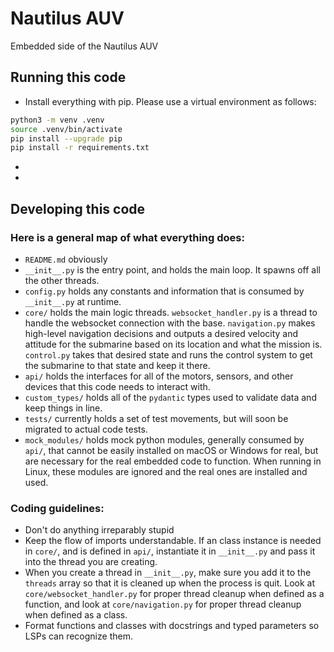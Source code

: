 # Nautilus AUV
Embedded side of the Nautilus AUV
## Running this code
* Install everything with pip. Please use a virtual environment as follows:
```bash
python3 -m venv .venv
source .venv/bin/activate
pip install --upgrade pip
pip install -r requirements.txt
```
*
*

## Developing this code
### Here is a general map of what everything does:
* `README.md` obviously
* `__init__.py` is the entry point, and holds the main loop. It spawns off all the other threads.
* `config.py` holds any constants and information that is consumed by `__init__.py` at runtime.
* `core/` holds the main logic threads. `websocket_handler.py` is a thread to handle the websocket connection with the base. `navigation.py` makes high-level navigation decisions and outputs a desired velocity and attitude for the submarine based on its location and what the mission is. `control.py` takes that desired state and runs the control system to get the submarine to that state and keep it there.
* `api/` holds the interfaces for all of the motors, sensors, and other devices that this code needs to interact with.
* `custom_types/` holds all of the `pydantic` types used to validate data and keep things in line.
* `tests/` currently holds a set of test movements, but will soon be migrated to actual code tests.
* `mock_modules/` holds mock python modules, generally consumed by `api/`, that cannot be easily installed on macOS or Windows for real, but are necessary for the real embedded code to function. When running in Linux, these modules are ignored and the real ones are installed and used.

### Coding guidelines:
* Don't do anything irreparably stupid
* Keep the flow of imports understandable. If an class instance is needed in `core/`, and is defined in `api/`, instantiate it in `__init__.py` and pass it into the thread you are creating.
* When you create a thread in `__init__.py`, make sure you add it to the `threads` array so that it is cleaned up when the process is quit. Look at `core/websocket_handler.py` for proper thread cleanup when defined as a function, and look at `core/navigation.py` for proper thread cleanup when defined as a class.
* Format functions and classes with docstrings and typed parameters so LSPs can recognize them.


